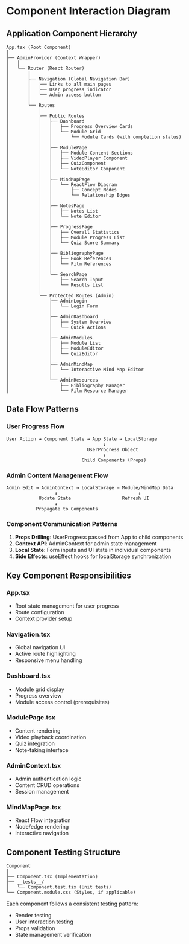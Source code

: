 # Component Interaction Diagram

## Application Component Hierarchy

```
App.tsx (Root Component)
│
├── AdminProvider (Context Wrapper)
│   │
│   └── Router (React Router)
│       │
│       ├── Navigation (Global Navigation Bar)
│       │   ├── Links to all main pages
│       │   ├── User progress indicator
│       │   └── Admin access button
│       │
│       └── Routes
│           │
│           ├── Public Routes
│           │   ├── Dashboard
│           │   │   ├── Progress Overview Cards
│           │   │   └── Module Grid
│           │   │       └── Module Cards (with completion status)
│           │   │
│           │   ├── ModulePage
│           │   │   ├── Module Content Sections
│           │   │   ├── VideoPlayer Component
│           │   │   ├── QuizComponent
│           │   │   └── NoteEditor Component
│           │   │
│           │   ├── MindMapPage
│           │   │   └── ReactFlow Diagram
│           │   │       ├── Concept Nodes
│           │   │       └── Relationship Edges
│           │   │
│           │   ├── NotesPage
│           │   │   ├── Notes List
│           │   │   └── Note Editor
│           │   │
│           │   ├── ProgressPage
│           │   │   ├── Overall Statistics
│           │   │   ├── Module Progress List
│           │   │   └── Quiz Score Summary
│           │   │
│           │   ├── BibliographyPage
│           │   │   ├── Book References
│           │   │   └── Film References
│           │   │
│           │   └── SearchPage
│           │       ├── Search Input
│           │       └── Results List
│           │
│           └── Protected Routes (Admin)
│               ├── AdminLogin
│               │   └── Login Form
│               │
│               ├── AdminDashboard
│               │   ├── System Overview
│               │   └── Quick Actions
│               │
│               ├── AdminModules
│               │   ├── Module List
│               │   ├── ModuleEditor
│               │   └── QuizEditor
│               │
│               ├── AdminMindMap
│               │   └── Interactive Mind Map Editor
│               │
│               └── AdminResources
│                   ├── Bibliography Manager
│                   └── Film Resource Manager
```

## Data Flow Patterns

### User Progress Flow
```
User Action → Component State → App State → LocalStorage
                                    ↓
                              UserProgress Object
                                    ↓
                            Child Components (Props)
```

### Admin Content Management Flow
```
Admin Edit → AdminContext → LocalStorage → Module/MindMap Data
                  ↓                              ↓
            Update State                   Refresh UI
                  ↓
           Propagate to Components
```

### Component Communication Patterns

1. **Props Drilling**: UserProgress passed from App to child components
2. **Context API**: AdminContext for admin state management
3. **Local State**: Form inputs and UI state in individual components
4. **Side Effects**: useEffect hooks for localStorage synchronization

## Key Component Responsibilities

### App.tsx
- Root state management for user progress
- Route configuration
- Context provider setup

### Navigation.tsx
- Global navigation UI
- Active route highlighting
- Responsive menu handling

### Dashboard.tsx
- Module grid display
- Progress overview
- Module access control (prerequisites)

### ModulePage.tsx
- Content rendering
- Video playback coordination
- Quiz integration
- Note-taking interface

### AdminContext.tsx
- Admin authentication logic
- Content CRUD operations
- Session management

### MindMapPage.tsx
- React Flow integration
- Node/edge rendering
- Interactive navigation

## Component Testing Structure

```
Component
│
├── Component.tsx (Implementation)
├── __tests__/
│   └── Component.test.tsx (Unit tests)
└── Component.module.css (Styles, if applicable)
```

Each component follows a consistent testing pattern:
- Render testing
- User interaction testing
- Props validation
- State management verification